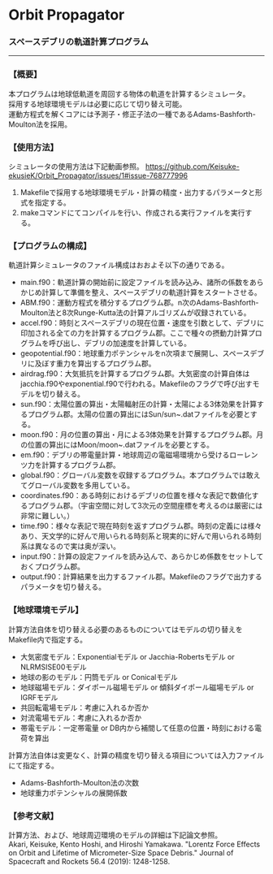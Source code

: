 # Orbit Propagator
### スペースデブリの軌道計算プログラム
---
### **【概要】**
本プログラムは地球低軌道を周回する物体の軌道を計算するシミュレータ。  
採用する地球環境モデルは必要に応じて切り替え可能。  
運動方程式を解くコアには予測子・修正子法の一種であるAdams-Bashforth-Moulton法を採用。

### **【使用方法】**
シミュレータの使用方法は下記動画参照。
https://github.com/Keisuke-ekusieK/Orbit_Propagator/issues/1#issue-768777996
1. Makefileで採用する地球環境モデル・計算の精度・出力するパラメータと形式を指定する。
2. makeコマンドにてコンパイルを行い、作成される実行ファイルを実行する。

### **【プログラムの構成】**
軌道計算シミュレータのファイル構成はおおよそ以下の通りである。  
- main.f90：軌道計算の開始前に設定ファイルを読み込み、諸所の係数をあらかじめ計算して準備を整え、スペースデブリの軌道計算をスタートさせる。
- ABM.f90：運動方程式を積分するプログラム郡。n次のAdams-Bashforth-Moulton法と8次Runge-Kutta法の計算アルゴリズムが収録されている。
- accel.f90：時刻とスペースデブリの現在位置・速度を引数として、デブリに印加される全ての力を計算するプログラム郡。ここで種々の摂動力計算プログラムを呼び出し、デブリの加速度を計算している。
- geopotential.f90：地球重力ポテンシャルをn次項まで展開し、スペースデブリに及ぼす重力を算出するプログラム郡。
- airdrag.f90：大気抵抗を計算するプログラム郡。大気密度の計算自体はjacchia.f90やexponential.f90で行われる。Makefileのフラグで呼び出すモデルを切り替える。
- sun.f90：太陽位置の算出・太陽輻射圧の計算・太陽による3体効果を計算するプログラム郡。太陽の位置の算出にはSun/sun~.datファイルを必要とする。
- moon.f90：月の位置の算出・月による3体効果を計算するプログラム郡。月の位置の算出にはMoon/moon~.datファイルを必要とする。
- em.f90：デブリの帯電量計算・地球周辺の電磁場環境から受けるローレンツ力を計算するプログラム郡。
- global.f90：グローバル変数を収録するプログラム。本プログラムでは敢えてグローバル変数を多用している。
- coordinates.f90：ある時刻におけるデブリの位置を様々な表記で数値化するプログラム郡。（宇宙空間に対して3次元の空間座標を考えるのは厳密には非常に難しい。）
- time.f90：様々な表記で現在時刻を返すプログラム郡。時刻の定義には様々あり、天文学的に好んで用いられる時刻系と現実的に好んで用いられる時刻系は異なるので実は奥が深い。
- input.f90：計算の設定ファイルを読み込んで、あらかじめ係数をセットしておくプログラム郡。
- output.f90：計算結果を出力するファイル郡。Makefileのフラグで出力するパラメータを切り替える。

### **【地球環境モデル】**
計算方法自体を切り替える必要のあるものについてはモデルの切り替えをMakefile内で指定する。
- 大気密度モデル：Exponentialモデル or Jacchia-Robertsモデル or NLRMSISE00モデル
- 地球の影のモデル：円筒モデル or Conicalモデル
- 地球磁場モデル：ダイポール磁場モデル or 傾斜ダイポール磁場モデル or IGRFモデル
- 共回転電場モデル：考慮に入れるか否か
- 対流電場モデル：考慮に入れるか否か
- 帯電モデル：一定帯電量 or DB内から補間して任意の位置・時刻における電荷を算出

計算方法自体は変更なく、計算の精度を切り替える項目については入力ファイルにて指定する。
- Adams-Bashforth-Moulton法の次数
- 地球重力ポテンシャルの展開係数

### **【参考文献】**
計算方法、および、地球周辺環境のモデルの詳細は下記論文参照。  
Akari, Keisuke, Kento Hoshi, and Hiroshi Yamakawa. "Lorentz Force Effects on Orbit and Lifetime of Micrometer-Size Space Debris." Journal of Spacecraft and Rockets 56.4 (2019): 1248-1258.

